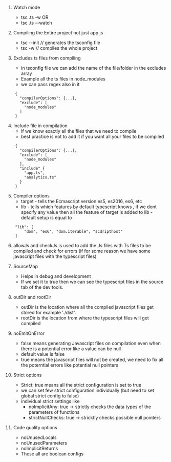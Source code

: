 1. Watch mode
    - tsc <file-name>.ts -w  OR
    - tsc <file-name>.ts --watch

2. Compiling the Entire project not just app.js
    - tsc --init        // generates the tsconfig file
    - tsc -w              // compiles the whole project

3. Excludes ts files from compiling
    - in tsconfig file we can add the name of the file/folder in the excludes array
    - Example all the ts files in node_modules
    - we can pass regex also in it
```
    {
      "compilerOptions": {...},
      "exclude": [
        "node_modules"
      ]
    }
```

4. Include file in compilation
    - if we know exactly all the files that we need to compile
    - best practice is not to add it if you want all your files to be compiled

```
    {
      "compilerOptions": {...},
      "exclude": [
        "node_modules"
      ],
      "include" {
        "app.ts",
        "analytics.ts"
      }
    }
```

5. Compiler options
    - target - tells the Ecmascript version es5, es2016, es6, etc
    - lib - tells which features by default typescript knows , if we dont specify any value then all the feature of target is added to lib
            - default setup is equal to
```
    "lib": [
        "dom", "es6", "dom.iterable", "scdripthost"
    ]

```

6. allowJs and checkJs is used to add the Js files with Ts files to be compiled and check for errors (if for some reason we have some javascript files with the typescript files)

7. SourceMap
    - Helps in debug and development
    - If we set it to true then we can see the typescript files in the source tab of the dev tools.

8. outDir and rootDir
    - outDir is the location where all the compiled javascript files get stored for example './dist'.
    - rootDir is the location from where the typescript files will get compiled

9. noEmitOnError
    - false means generating Javascript files on compilation even when there is a potential error like a value can be null
    - default value is false
    - true means the javascript files will not be created, we need to fix all the poterntial errors like potential null pointers

10. Strict options
    - Strict: true means all the strict configuration is set to true
    - we can set few strict configuration individually (but need to set global strict config to false)
    - individual strict settings like
      - noImplicitAny: true  -> strictly checks the data types of the parameters of functions
      - strictNullChecks: true ->  stricktly checks possible null pointers

11. Code quality options
    - noUnusedLocals
    - noUnusedParameters
    - noImplicitReturns
    - These all are boolean configs
